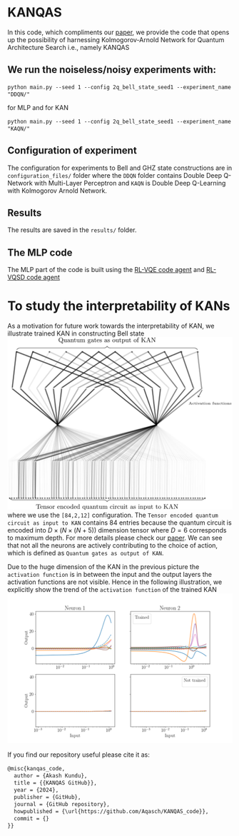 # KANQAS
In this code, which compliments our [paper](https://scirate.com/arxiv/2406.17630), we provide the code that opens up the possibility of harnessing Kolmogorov-Arnold Network for Quantum Architecture Search i.e., namely KANQAS

## We run the noiseless/noisy experiments with:
```
python main.py --seed 1 --config 2q_bell_state_seed1 --experiment_name "DDQN/"
```

for MLP and for KAN
```
python main.py --seed 1 --config 2q_bell_state_seed1 --experiment_name "KAQN/"
```

## Configuration of experiment
The configuration for experiments to Bell and GHZ state constructions are in `configuration_files/` folder where the `DDQN` folder contains Double Deep Q-Network with Multi-Layer Perceptron and `KAQN` is Double Deep Q-Learning with Kolmogorov Arnold Network. 

## Results
The results are saved in the `results/` folder.

## The MLP code
The MLP part of the code is built using the [RL-VQE code agent](https://github.com/mostaszewski314/RL_for_optimization_of_VQE_circuit_architectures/blob/main/agents/DeepQ.py) and [RL-VQSD code agent](https://github.com/iitis/RL_for_VQSD_ansatz_optimization/blob/main/agents/DeepQ.py)


# To study the interpretability of KANs
As a motivation for future work towards the interpretability of KAN, we illustrate trained KAN in constructing Bell state
![The learned nerwotk](pics/the_network_after_training_bell_state.png)
where we use the `[84,2,12]` configuration. The `Tensor encoded quantum circuit as input to KAN` contains 84 entries because the quantum circuit is encoded into $D\times (N\times(N+5))$ dimension tensor where $D=6$ corresponds to maximum depth. For more details please check our [paper](https://scirate.com/arxiv/2406.17630). We can see that not all the neurons are actively contributing to the choice of action, which is defined as `Quantum gates as output of KAN`.


Due to the huge dimension of the KAN in the previous picture the `activation function` is in between the input and the output layers the activation functions are not visible. Hence in the following illustration, we explicitly show the trend of the `activation function` of the trained KAN
![The learned nerwotk](pics/2q_activation_function.png)

If you find our repository useful please cite it as:

```
@misc{kanqas_code,
  author = {Akash Kundu},
  title = {{KANQAS GitHub}},
  year = {2024},
  publisher = {GitHub},
  journal = {GitHub repository},
  howpublished = {\url{https://github.com/Aqasch/KANQAS_code}},
  commit = {}
}}
```
